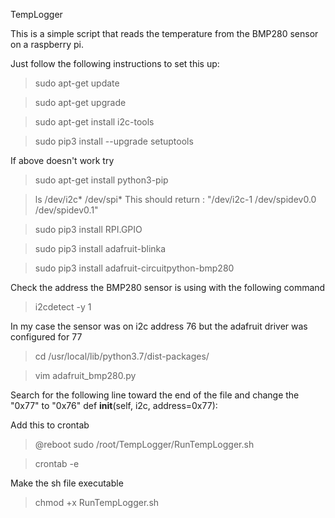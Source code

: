 TempLogger

This is a simple script that reads the temperature from the BMP280 sensor on a raspberry pi.

Just follow the following instructions to set this up:
> sudo apt-get update

> sudo apt-get upgrade

> sudo apt-get install i2c-tools

> sudo pip3 install --upgrade setuptools

If above doesn't work try
> sudo apt-get install python3-pip

> ls /dev/i2c* /dev/spi*
> This should return : 
"/dev/i2c-1  /dev/spidev0.0  /dev/spidev0.1"

> sudo pip3 install RPI.GPIO

> sudo pip3 install adafruit-blinka

> sudo pip3 install adafruit-circuitpython-bmp280

Check the address the BMP280 sensor is using with the following command

> i2cdetect -y 1

In my case the sensor was on i2c address 76 but the adafruit driver was configured for 77

> cd /usr/local/lib/python3.7/dist-packages/

> vim adafruit_bmp280.py

Search for the following line toward the end of the file and change the "0x77" to "0x76"
  def __init__(self, i2c, address=0x77):

Add this to crontab
> @reboot sudo /root/TempLogger/RunTempLogger.sh

> crontab -e

Make the sh file executable
> chmod +x RunTempLogger.sh
